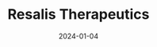 ---  
layout: startup_page  
title: "Resalis Therapeutics"  
id: "resalistherapeutics.com"  
permalink: "/resalistherapeuticsresalistherapeutics.com01042024/"  
website: "https://www.resalistherapeutics.com/"  
funding_round: "Series A"  
funding_amount: "€10M"  
investors: "Sunstone Life Science Ventures, Claris Ventures, angel investors"  
about: "Resalis Therapeutics develops RNA-based therapeutics for metabolic diseases, focusing on its lead program RES-010 for obesity. RES-010 targets miR-22 to provide longer-lasting weight reduction and improve the durability of existing therapies. The company leverages its understanding of non-coding RNA and lipid metabolism to create safe and effective treatments."  
markets: "Biotechnology, Pharmaceuticals, Healthtech, Biotechnology Research, Clinical Trials, Health Care, Medical, Product Research, Therapeutics"  
hq: "Turin, Piedmont, Italy"  
founded_year: "2021"  
linkedin: "https://www.linkedin.com/company/resalistherapeutics/"  
twitter: ""  
instagram: ""  
facebook: ""  
crunchbase: "https://www.crunchbase.com/organization/resalis-therapeutics"  
pitchbook: "https://pitchbook.com/profiles/company/470926-09"  

date_display: "04-Jan-2024"  
date: "2024-01-04"

# SEO Optimization  
meta_title: "Resalis Therapeutics - Series A Funding (€10M)"  
meta_description: "Resalis Therapeutics, Resalis Therapeutics develops RNA-based therapeutics for metabolic diseases, focusing on its lead program RES-010 for obesity. RES-010 targets miR-22 ..."  
meta_keywords: "Resalis Therapeutics, Biotechnology, Pharmaceuticals, Healthtech, Biotechnology Research, Clinical Trials, Health Care, Medical, Product Research, Therapeutics, Series A funding"  
canonical_url: "https://startup.projectstartups.com/resalistherapeuticsresalistherapeutics.com01042024/"  
---